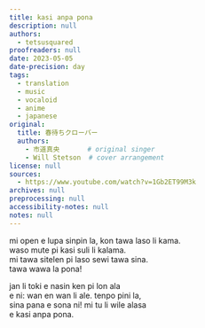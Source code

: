 ```yaml
---
title: kasi anpa pona
description: null
authors:
  - tetsusquared
proofreaders: null
date: 2023-05-05
date-precision: day
tags:
  - translation
  - music
  - vocaloid
  - anime
  - japanese
original:
  title: 春待ちクローバー
  authors:
    - 市道真央       # original singer
    - Will Stetson  # cover arrangement
license: null
sources:
  - https://www.youtube.com/watch?v=1Gb2ET99M3k
archives: null
preprocessing: null
accessibility-notes: null
notes: null
---
```


mi open e lupa sinpin la, kon tawa laso li kama.  \
waso mute pi kasi suli li kalama.  \
mi tawa sitelen pi laso sewi tawa sina.  \
tawa wawa la pona!

jan li toki e nasin ken pi lon ala  \
e ni: wan en wan li ale. tenpo pini la,  \
sina pana e sona ni! mi tu li wile alasa  \
e kasi anpa pona.
